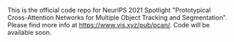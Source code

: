 This is the official code repo for NeurIPS 2021 Spotlight "Prototypical Cross-Attention Networks for Multiple Object Tracking and Segmentation". Please find more info at https://www.vis.xyz/pub/pcan/. Code will be available soon.

